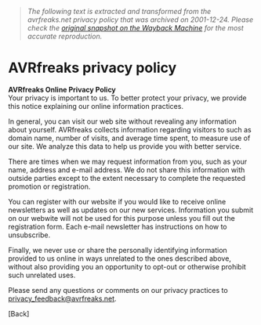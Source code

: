 > *The following text is extracted and transformed from the avrfreaks.net privacy policy that was archived on 2001-12-24. Please check the [original snapshot on the Wayback Machine](https://web.archive.org/web/20011224214847id_/http%3A//www.avrfreaks.net/privacy.htm) for the most accurate reproduction.*

# AVRfreaks privacy policy

**AVRfreaks Online Privacy Policy**  
Your privacy is important to us. To better protect your privacy, we provide this notice explaining our online information practices. 

In general, you can visit our web site without revealing any information about yourself. AVRfreaks collects information regarding visitors to such as domain name, number of visits, and average time spent, to measure use of our site. We analyze this data to help us provide you with better service. 

There are times when we may request information from you, such as your name, address and e-mail address. We do not share this information with outside parties except to the extent necessary to complete the requested promotion or registration. 

You can register with our website if you would like to receive online newsletters as well as updates on our new services. Information you submit on our webwite will not be used for this purpose unless you fill out the registration form. Each e-mail newsletter has instructions on how to unsubscribe. 

Finally, we never use or share the personally identifying information provided to us online in ways unrelated to the ones described above, without also providing you an opportunity to opt-out or otherwise prohibit such unrelated uses. 

Please send any questions or comments on our privacy practices to privacy_feedback@avrfreaks.net.   


[Back] 
